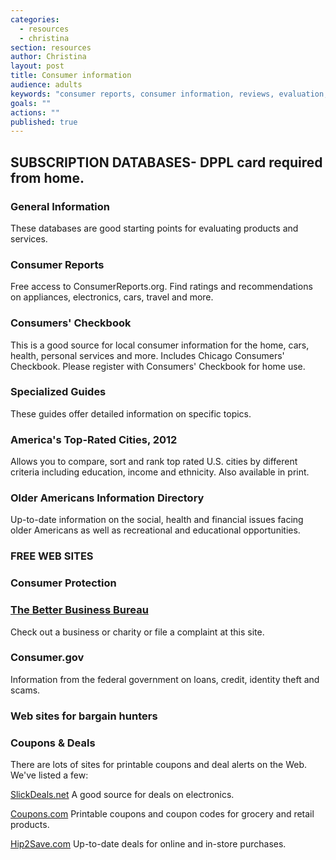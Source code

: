 ```yaml
---
categories: 
  - resources
  - christina
section: resources
author: Christina
layout: post
title: Consumer information
audience: adults
keywords: "consumer reports, consumer information, reviews, evaluation, product reviews"
goals: ""
actions: ""
published: true
---
```


## SUBSCRIPTION DATABASES- DPPL card required from home.

### General Information

These databases are good starting points for evaluating products and services. 

### Consumer Reports

Free access to ConsumerReports.org. Find ratings and recommendations on appliances, electronics, cars, travel and more.

### Consumers' Checkbook

This is a good source for local consumer information for the home, cars, health, personal services and more. Includes Chicago Consumers' Checkbook. 
Please register with Consumers' Checkbook for home use.

### Specialized Guides

These guides offer detailed information on specific topics.

### America's Top-Rated Cities, 2012

Allows you to compare, sort and rank top rated U.S. cities by different criteria including education, income and ethnicity. Also available in print.

### Older Americans Information Directory

Up-to-date information on the social, health and financial issues facing older Americans as well as recreational and educational opportunities.

### FREE WEB SITES

### Consumer Protection

### [The Better Business Bureau](http://www.bbb.org/)

Check out a business or charity or file a complaint at this site.

### Consumer.gov

Information from the federal government on loans, credit, identity theft and scams. 

### Web sites for bargain hunters
 
### Coupons & Deals
There are lots of sites for printable coupons and deal alerts on the Web. We've listed a few:
 
[SlickDeals.net](http://slickdeals.net/)
A good source for deals on electronics. 

[Coupons.com](http://www.coupons.com/) 
Printable coupons and coupon codes for grocery and retail products.

[Hip2Save.com](http://hip2save.com/)
Up-to-date deals for online and in-store purchases.